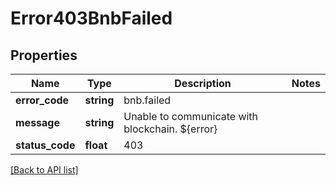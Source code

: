 # Error403BnbFailed

## Properties

Name | Type | Description | Notes
------------ | ------------- | ------------- | -------------
**error_code** | **string** | bnb.failed |
**message** | **string** | Unable to communicate with blockchain. ${error} |
**status_code** | **float** | 403 |

[[Back to API list]](../../README.md#api-endpoints)
